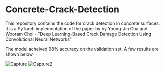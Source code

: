 # Concrete-Crack-Detection
This repository contains the code for crack detection in concrete surfaces. It is a PyTorch implementation of the paper by by Young-Jin Cha and Wooram Choi - "Deep Learning-Based Crack Damage Detection Using Convolutional Neural Networks"


The model acheived 98% accuracy on the validation set. A few results are shown below

![Capture](https://user-images.githubusercontent.com/46296774/103016160-edd0b180-4541-11eb-8cfe-3c7680569eb9.PNG)
![Capture2](https://user-images.githubusercontent.com/46296774/103016173-f4f7bf80-4541-11eb-9bb5-933dcd725d9b.PNG)
